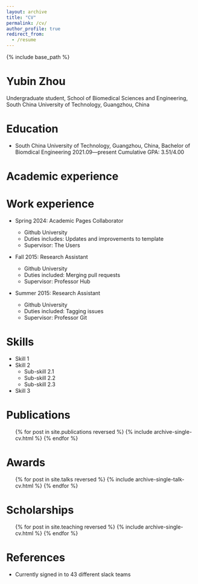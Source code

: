```yaml
---
layout: archive
title: "CV"
permalink: /cv/
author_profile: true
redirect_from:
  - /resume
---
```


{% include base_path %}

Yubin Zhou
======
Undergraduate student, School of Biomedical Sciences and Engineering, South China University of Technology, Guangzhou, China


Education
======

- South China University of Technology, Guangzhou, China, Bachelor of Biomdical Engineering
2021.09—present
Cumulative GPA: 3.51/4.00

Academic experience
======

Work experience
======
* Spring 2024: Academic Pages Collaborator
  * Github University
  * Duties includes: Updates and improvements to template
  * Supervisor: The Users

* Fall 2015: Research Assistant
  * Github University
  * Duties included: Merging pull requests
  * Supervisor: Professor Hub

* Summer 2015: Research Assistant
  * Github University
  * Duties included: Tagging issues
  * Supervisor: Professor Git
  
Skills
======
* Skill 1
* Skill 2
  * Sub-skill 2.1
  * Sub-skill 2.2
  * Sub-skill 2.3
* Skill 3

Publications
======
  <ul>{% for post in site.publications reversed %}
    {% include archive-single-cv.html %}
  {% endfor %}</ul>
  
Awards
======
  <ul>{% for post in site.talks reversed %}
    {% include archive-single-talk-cv.html  %}
  {% endfor %}</ul>
  

Scholarships
======
  <ul>{% for post in site.teaching reversed %}
    {% include archive-single-cv.html %}
  {% endfor %}</ul>
  
References
======
* Currently signed in to 43 different slack teams
